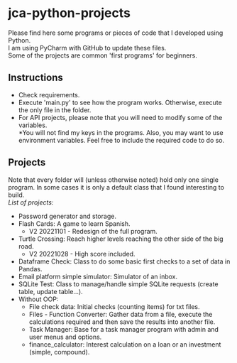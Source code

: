# jca-python-projects
Please find here some programs or pieces of code that I developed using Python.  
I am using PyCharm with GitHub to update these files.  
Some of the projects are common 'first programs' for beginners.
## Instructions
- Check requirements.
- Execute 'main.py' to see how the program works. Otherwise, execute the only file in the folder.
- For API projects, please note that you will need to modify some of the variables.  
  *You will not find my keys in the programs. Also, you may want to use environment variables. Feel free to include the required code to do so.  
  
## Projects
Note that every folder will (unless otherwise noted) hold only one single program. In some cases it is only a default class that I found interesting to build.  
<em>List of projects:</em>
- Password generator and storage.
- Flash Cards: A game to learn Spanish.
  + V2 20221101 - Redesign of the full program.
- Turtle Crossing: Reach higher levels reaching the other side of the big road.
  + V2 20221028 - High score included.
- Dataframe Check: Class to do some basic first checks to a set of data in Pandas.
- Email platform simple simulator: Simulator of an inbox.
- SQLite Test: Class to manage/handle simple SQLite requests (create table, update table...).
- Without OOP:
   + File check data: Initial checks (counting items) for txt files.
   + Files - Function Converter: Gather data from a file, execute the calculations required and then save the results into another file.
   + Task Manager: Base for a task manager program with admin and user menus and options.
   + finance_calculator: Interest calculation on a loan or an investment (simple, compound).
